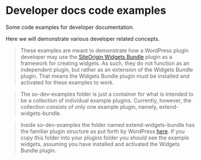 Developer docs code examples
===============

Some code examples for developer documentation.

Here we will demonstrate various developer related concepts.

>These examples are meant to demonstrate how a WordPress plugin developer may use the [SiteOrigin Widgets Bundle](https://wordpress.org/plugins/so-widgets-bundle/) plugin as a framework for creating widgets. As such, they do not function as an independent plugin, but rather as an extension of the Widgets Bundle plugin. That means the Widgets Bundle plugin must be installed and activated for these examples to work.

>The so-dev-examples folder is just a container for what is intended to be a collection of individual example plugins. Currently, however, the collection consists of only one example plugin, namely, extend-widgets-bundle.

>Inside so-dev-examples the folder named extend-widgets-bundle has the familiar plugin structure as put forth by WordPress [here](http://codex.wordpress.org/Writing_a_Plugin#Names.2C_Files.2C_and_Locations). If you copy this folder into your plugins folder you should see the example widgets, assuming you have installed and activated the Widgets Bundle plugin.
